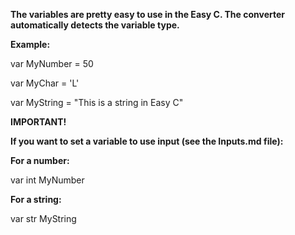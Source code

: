 **The variables are pretty easy to use in the Easy C. The converter automatically detects the variable type.**

**Example:**

var MyNumber = 50

var MyChar = 'L'

var MyString = "This is a string in Easy C"

**IMPORTANT!**

**If you want to set a variable to use input (see the Inputs.md file):**

**For a number:**

var int MyNumber

**For a string:**

var str MyString
